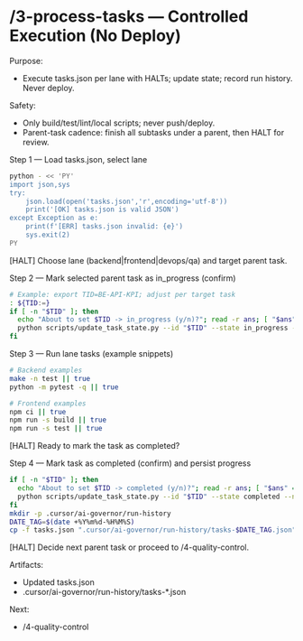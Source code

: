 # /3-process-tasks — Controlled Execution (No Deploy)

Purpose:
- Execute tasks.json per lane with HALTs; update state; record run history. Never deploy.

Safety:
- Only build/test/lint/local scripts; never push/deploy.
- Parent-task cadence: finish all subtasks under a parent, then HALT for review.

Step 1 — Load tasks.json, select lane
```bash
python - << 'PY'
import json,sys
try:
    json.load(open('tasks.json','r',encoding='utf-8'))
    print('[OK] tasks.json is valid JSON')
except Exception as e:
    print(f'[ERR] tasks.json invalid: {e}')
    sys.exit(2)
PY
```
[HALT] Choose lane (backend|frontend|devops/qa) and target parent task.

Step 2 — Mark selected parent task as in_progress (confirm)
```bash
# Example: export TID=BE-API-KPI; adjust per target task
: ${TID:=}
if [ -n "$TID" ]; then
  echo "About to set $TID -> in_progress (y/n)?"; read -r ans; [ "$ans" = "y" ] && \
  python scripts/update_task_state.py --id "$TID" --state in_progress --note "started" || true
fi
```

Step 3 — Run lane tasks (example snippets)
```bash
# Backend examples
make -n test || true
python -m pytest -q || true

# Frontend examples
npm ci || true
npm run -s build || true
npm run -s test || true
```
[HALT] Ready to mark the task as completed?

Step 4 — Mark task as completed (confirm) and persist progress
```bash
if [ -n "$TID" ]; then
  echo "About to set $TID -> completed (y/n)?"; read -r ans; [ "$ans" = "y" ] && \
  python scripts/update_task_state.py --id "$TID" --state completed --note "done" || true
fi
mkdir -p .cursor/ai-governor/run-history
DATE_TAG=$(date +%Y%m%d-%H%M%S)
cp -f tasks.json ".cursor/ai-governor/run-history/tasks-$DATE_TAG.json" || true
```
[HALT] Decide next parent task or proceed to /4-quality-control.

Artifacts:
- Updated tasks.json
- .cursor/ai-governor/run-history/tasks-*.json

Next:
- /4-quality-control